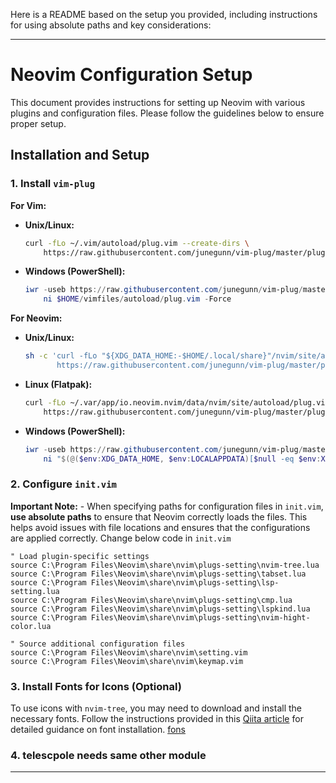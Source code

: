 Here is a README based on the setup you provided, including instructions for using absolute paths and key considerations:

---

# Neovim Configuration Setup

This document provides instructions for setting up Neovim with various plugins and configuration files. Please follow the guidelines below to ensure proper setup.

## Installation and Setup

### 1. Install `vim-plug`

**For Vim:**

- **Unix/Linux:**
  ```sh
  curl -fLo ~/.vim/autoload/plug.vim --create-dirs \
      https://raw.githubusercontent.com/junegunn/vim-plug/master/plug.vim
  ```

- **Windows (PowerShell):**
  ```powershell
  iwr -useb https://raw.githubusercontent.com/junegunn/vim-plug/master/plug.vim |`
      ni $HOME/vimfiles/autoload/plug.vim -Force
  ```

**For Neovim:**

- **Unix/Linux:**
  ```sh
  sh -c 'curl -fLo "${XDG_DATA_HOME:-$HOME/.local/share}"/nvim/site/autoload/plug.vim --create-dirs \
         https://raw.githubusercontent.com/junegunn/vim-plug/master/plug.vim'
  ```

- **Linux (Flatpak):**
  ```sh
  curl -fLo ~/.var/app/io.neovim.nvim/data/nvim/site/autoload/plug.vim --create-dirs \
      https://raw.githubusercontent.com/junegunn/vim-plug/master/plug.vim
  ```

- **Windows (PowerShell):**
  ```powershell
  iwr -useb https://raw.githubusercontent.com/junegunn/vim-plug/master/plug.vim |`
      ni "$(@($env:XDG_DATA_HOME, $env:LOCALAPPDATA)[$null -eq $env:XDG_DATA_HOME])/nvim-data/site/autoload/plug.vim" -Force
  ```

### 2. Configure `init.vim`
 **Important Note:**
     - When specifying paths for configuration files in `init.vim`, **use absolute paths** to ensure that Neovim correctly loads the files. This helps avoid issues with file locations and ensures that the configurations are applied correctly. Change below code in `init.vim`

```vim
" Load plugin-specific settings
source C:\Program Files\Neovim\share\nvim\plugs-setting\nvim-tree.lua
source C:\Program Files\Neovim\share\nvim\plugs-setting\tabset.lua
source C:\Program Files\Neovim\share\nvim\plugs-setting\lsp-setting.lua
source C:\Program Files\Neovim\share\nvim\plugs-setting\cmp.lua
source C:\Program Files\Neovim\share\nvim\plugs-setting\lspkind.lua
source C:\Program Files\Neovim\share\nvim\plugs-setting\nvim-hight-color.lua

" Source additional configuration files
source C:\Program Files\Neovim\share\nvim\setting.vim
source C:\Program Files\Neovim\share\nvim\keymap.vim
```


### 3. Install Fonts for Icons (Optional)

To use icons with `nvim-tree`, you may need to download and install the necessary fonts. Follow the instructions provided in this [Qiita article](https://qiita.com/hwatahik/items/acdd791abeef4ed13c45) for detailed guidance on font installation.
[fons](https://www.nerdfonts.com/font-downloads)

### 4. telescpole needs same other module
---

